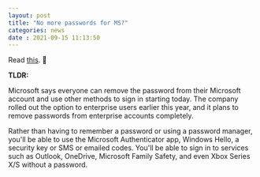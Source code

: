 ```yaml
---
layout: post
title: "No more passwords for MS?" 
categories: news
date : 2021-09-15 11:13:50
---
```


Read [this](https://www.engadget.com/microsoft-account-password-authenticator-130021174.html). 🔐

**TLDR:**

Microsoft says everyone can remove the password from their Microsoft account and use other methods to sign in starting today. The company rolled out the option to enterprise users earlier this year, and it plans to remove passwords from enterprise accounts completely.

Rather than having to remember a password or using a password manager, you'll be able to use the Microsoft Authenticator app, Windows Hello, a security key or SMS or emailed codes. You'll be able to sign in to services such as Outlook, OneDrive, Microsoft Family Safety, and even Xbox Series X/S without a password. 
